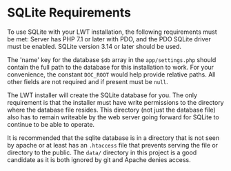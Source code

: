 # SQLite Requirements

To use SQLite with your LWT installation, the following requirements must 
be met: Server has PHP 7.1 or later with PDO, and the PDO SQLite driver must be
enabled. SQLite version 3.14 or later should be used.

The 'name' key for the database `$db` array in the `app/settings.php` should
contain the full path to the database for this installation to work. For your
convenience, the constant `DOC_ROOT` would help provide relative paths.  All
other fields are not required and if present must be `null`.

The LWT installer will create the SQLite database for you. The only
requirement is that the installer must have write permissions to the directory
where the database file resides. This directory (not just the database file) 
also has to remain writeable by the web server going forward for SQLite to 
continue to be able to operate.

It is recommended that the sqlite database is in a directory that is not seen
by apache or at least has an `.htaccess` file that prevents serving the file or
directory to the public. The `data/` directory in this project is a good
candidate as it is both ignored by git and Apache denies access.

